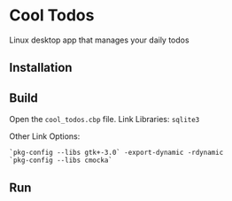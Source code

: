 # Cool Todos
Linux desktop app that manages your daily todos

## Installation

## Build
Open the `cool_todos.cbp` file.
Link Libraries:
 `sqlite3`

Other Link Options:
```
`pkg-config --libs gtk+-3.0` -export-dynamic -rdynamic
`pkg-config --libs cmocka`
```


## Run
